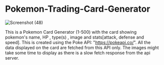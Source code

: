 # Pokemon-Trading-Card-Generator






![Screenshot (48)](https://github.com/RiteshRaj029/Pokemon-Trading-Card-Generator/assets/145767230/e7474edc-5a04-4f98-a1d3-a6b6f7fea876)



This is a Pokemon Card Generator (1-500) with the card showing pokemon's name, HP , type(s) , image and stats[attack, defense and speed]. 
This is created using the Poke API: "https://pokeapi.co/".
All the data displayed on the card are fetched from this API only.
The images might take some time to display as there is a slow fetch response from the api server.
